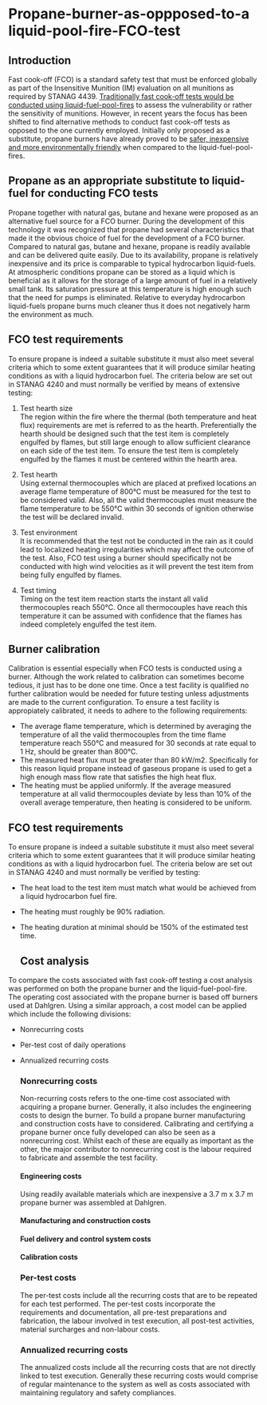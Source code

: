 # Propane-burner-as-oppposed-to-a liquid-pool-fire-FCO-test
## Introduction  
Fast cook-off (FCO) is a standard safety test that must be enforced globally as part of the Insensitive Munition (IM) evaluation on all munitions as required by STANAG 4439. [Traditionally fast cook-off tests would be conducted using liquid-fuel-pool-fires](https://www.sto.nato.int/publications/STO%20Educational%20Notes/STO-EN-AVT-214/EN-AVT-214-02.pdf) to assess the vulnerability or rather the sensitivity of munitions. However, in recent years the focus has been shifted to find alternative methods to conduct fast cook-off tests as opposed to the one currently employed. Initially only proposed as a substitute, propane burners have already proved to be [safer, inexpensive and more environmentally friendly](https://ndiastorage.blob.core.usgovcloudapi.net/ndia/2018/imem/20118_Washburn_Paper.pdf) when compared to the liquid-fuel-pool-fires.  
  
  ## Propane as an appropriate substitute to liquid-fuel for conducting FCO tests
Propane together with natural gas, butane and hexane were proposed as an alternative fuel source for a FCO burner. During the development of this technology it was recognized that propane had several characteristics that made it the obvious choice of fuel for the development of a FCO burner. Compared to natural gas, butane and hexane, propane is readily available and can be delivered quite easily. Due to its availability, propane is relatively inexpensive and its price is comparable to typical hydrocarbon liquid-fuels. At atmospheric conditions propane can be stored as a liquid which is beneficial as it allows for the storage of a large amount of fuel in a relatively small tank. Its saturation pressure at this temperature is high enough such that the need for pumps is eliminated. Relative to everyday hydrocarbon liquid-fuels propane burns much cleaner thus it does not negatively harm the environment as much.  
  
   ## FCO test requirements
   To ensure propane is indeed a suitable substitute it must also meet several criteria which to some extent guarantees that it will produce similar heating conditions as with a liquid hydrocarbon fuel. The criteria below are set out in STANAG 4240 and must normally be verified by means of extensive testing:  
   1. Test hearth size  
   The region within the fire where the thermal (both temperature and heat flux) requirements are met is referred to as the hearth. Preferentially the hearth should be designed such that the test item is completely engulfed by flames, but still large enough to allow sufficient clearance on each side of the test item. To ensure the test item is completely engulfed by the flames it must be centered within the hearth area.  
   
   2. Test hearth  
   Using external thermocouples which are placed at prefixed locations an average flame temperature of 800°C must be measured for the test to be considered valid. Also, all the valid thermocouples must measure the flame temperature to be 550°C within 30 seconds of ignition otherwise the test will be declared invalid.
     
   3. Test environment  
   It is recommended that the test not be conducted in the rain as it could lead to localized heating irregularities which may affect the outcome of the test. Also, FCO test using a burner should specifically not be conducted with high wind velocities as it will prevent the test item from being fully engulfed by flames.
     
   4. Test timing  
   Timing on the test item reaction starts the instant all valid thermocouples reach 550°C. Once all thermocouples have reach this temperature it can be assumed with confidence that the flames has indeed completely engulfed the test item.  
     
   ## Burner calibration
   Calibration is essential especially when FCO tests is conducted using a burner. Although the work related to calibration can sometimes become tedious, it just has to be done one time. Once a test facility is qualified no further calibration would be needed for future testing unless adjustments are made to the current configuration. To ensure a test facility is appropiately calibrated, it needs to adhere to the following requirements:  
   - The average flame temperature, which is determined by averaging the temperature of all the valid thermocouples from the time flame temperature reach 550°C and measured for 30 seconds at rate equal to 1 Hz, should be greater than 800°C.  
   - The measured heat flux must be greater than 80 kW/m2. Specifically for this reason liquid propane instead of gaseous propane is used to get a high enough mass flow rate that satisfies the high heat flux. 
   - The heating must be applied uniformly. If the average measured temperature at all valid thermocouples deviate by less than 10% of the overall average temperature, then heating is considered to be uniform.
    
   ## FCO test requirements
   To ensure propane is indeed a suitable substitute it must also meet several criteria which to some extent guarantees that it will produce similar heating conditions as with a liquid hydrocarbon fuel. The criteria below are set out in STANAG 4240 and must normally be verified by testing:  
   * The heat load to the test item must match what would be achieved from a liquid hydrocarbon fuel fire.  
   * The heating must roughly be 90% radiation.  
   * The heating duration at minimal should be 150% of the estimated test time.  
     
     ## Cost analysis
   To compare the costs associated with fast cook-off testing a cost analysis was performed on both the propane burner and the liquid-fuel-pool-fire. The operating cost associated with the propane burner is based off burners used at Dahlgren. Using a similar approach, a cost model can be applied which include the following divisions:  
   - Nonrecurring costs  
   - Per-test cost of daily operations
   - Annualized recurring costs  
     
     ### Nonrecurring costs
     Non-recurring costs refers to the one-time cost associated with acquiring a propane burner. Generally, it also includes the engineering costs to design the burner. To build a propane burner manufacturing and construction costs have to considered. Calibrating and certifying a propane burner once fully developed can also be seen as a nonrecurring cost. Whilst each of these are equally as important as the other, the major contributor to nonrecurring cost is the labour required to fabricate and assemble the test facility.  
     #### Engineering costs 
     Using readily available materials which are inexpensive a 3.7 m x 3.7 m propane burner was assembled at Dahlgren. 
     #### Manufacturing and construction costs  
     #### Fuel delivery and control system costs  
     #### Calibration costs
       
       ### Per-test costs
      The per-test costs include all the recurring costs that are to be repeated for each test performed. The per-test costs incorporate the requirements and documentation, all pre-test preparations and fabrication, the labour involved in test execution, all post-test activities, material surcharges and non-labour costs.  
        
        ### Annualized recurring costs
        The annualized costs include all the recurring costs that are not directly linked to test execution. Generally these recurring costs would comprise of regular maintenance to the system as well as costs associated with maintaining regulatory and safety compliances.
